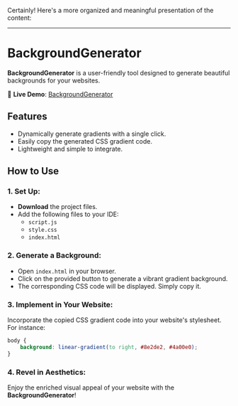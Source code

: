 Certainly! Here's a more organized and meaningful presentation of the content:

---

# BackgroundGenerator

**BackgroundGenerator** is a user-friendly tool designed to generate beautiful backgrounds for your websites.

🔗 **Live Demo**: [BackgroundGenerator](https://rchursin.github.io/BackgroundGenerator/)

## Features
- Dynamically generate gradients with a single click.
- Easily copy the generated CSS gradient code.
- Lightweight and simple to integrate.

## How to Use

### 1. Set Up:
- **Download** the project files.
- Add the following files to your IDE:
  - `script.js`
  - `style.css`
  - `index.html`

### 2. Generate a Background:
- Open `index.html` in your browser.
- Click on the provided button to generate a vibrant gradient background.
- The corresponding CSS code will be displayed. Simply copy it.

### 3. Implement in Your Website:
Incorporate the copied CSS gradient code into your website's stylesheet. For instance:

```css
body {
    background: linear-gradient(to right, #8e2de2, #4a00e0);
}
```

### 4. Revel in Aesthetics:
Enjoy the enriched visual appeal of your website with the **BackgroundGenerator**!
